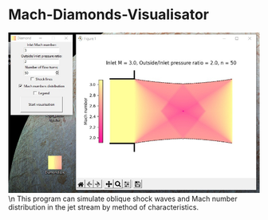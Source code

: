 # Mach-Diamonds-Visualisator
![alt text](https://github.com/yar314/Mach-Diamonds-Visualisator/blob/main/Example.jpg)
\n This program can simulate oblique shock waves and Mach number distribution in the jet stream by method of characteristics.
